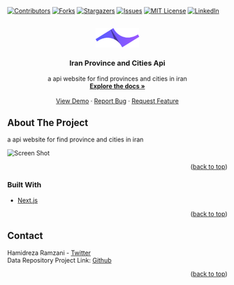<div id="top"></div>
<!--
*** Thanks for checking out the Best-README-Template. If you have a suggestion
*** that would make this better, please fork the repo and create a pull request
*** or simply open an issue with the tag "enhancement".
*** Don't forget to give the project a star!
*** Thanks again! Now go create something AMAZING! :D
-->

<!-- PROJECT SHIELDS -->
<!--
*** I'm using markdown "reference style" links for readability.
*** Reference links are enclosed in brackets [ ] instead of parentheses ( ).
*** See the bottom of this document for the declaration of the reference variables
*** for contributors-url, forks-url, etc. This is an optional, concise syntax you may use.
*** https://www.markdownguide.org/basic-syntax/#reference-style-links
-->

[![Contributors][contributors-shield]][contributors-url]
[![Forks][forks-shield]][forks-url]
[![Stargazers][stars-shield]][stars-url]
[![Issues][issues-shield]][issues-url]
[![MIT License][license-shield]][license-url]
[![LinkedIn][linkedin-shield]][linkedin-url]

<!-- PROJECT LOGO -->
<br />
<div align="center">
  <a href="https://github.com/hamidrezaramzani/iran-locations-api">
    <img src="./public/logo.png" alt="Logo" width="100" >
  </a>

<h3 align="center">Iran Province and Cities Api</h3>

  <p align="center">
    a api website for find provinces and cities in iran
    <br />
    <a href="https://github.com/hamidrezaramzani/iran-locations-api"><strong>Explore the docs »</strong></a>
    <br />
    <br />
    <a href="https://iran-locations-api.vercel.app/">View Demo</a>
    ·
    <a href="https://github.com/hamidrezaramzani/iran-locations-api/issues">Report Bug</a>
    ·
    <a href="https://github.com/hamidrezaramzani/iran-locations-api/issues">Request Feature</a>
  </p>
</div>


<!-- ABOUT THE PROJECT -->

## About The Project
a api website for find province and cities in iran

![Screen Shot](https://s6.uupload.ir/files/iran-location-api-screenshot_4i6u.png)

<p align="right">(<a href="#top">back to top</a>)</p>

### Built With

- [Next.js](https://nextjs.org/)

<p align="right">(<a href="#top">back to top</a>)</p>

## Contact

Hamidreza Ramzani - [Twitter](https://twitter.com/iamhamidreza_) <br />
Data Repository 
Project Link: [Github](https://github.com/hamidrezaramzani/iran-locations-api)

<p align="right">(<a href="#top">back to top</a>)</p>



<!-- MARKDOWN LINKS & IMAGES -->
<!-- https://www.markdownguide.org/basic-syntax/#reference-style-links -->

[contributors-shield]: https://img.shields.io/github/contributors/hamidrezaramzani/iran-locations-api.svg?style=for-the-badge
[contributors-url]: https://github.com/hamidrezaramzani/iran-locations-api/graphs/contributors
[forks-shield]: https://img.shields.io/github/forks/hamidrezaramzani/iran-locations-api.svg?style=for-the-badge
[forks-url]: https://github.com/hamidrezaramzani/iran-locations-api/network/members
[stars-shield]: https://img.shields.io/github/stars/hamidrezaramzani/iran-locations-api.svg?style=for-the-badge
[stars-url]: https://github.com/hamidrezaramzani/iran-locations-api/stargazers
[issues-shield]: https://img.shields.io/github/issues/hamidrezaramzani/iran-locations-api.svg?style=for-the-badge
[issues-url]: https://github.com/hamidrezaramzani/iran-locations-api/issues
[license-shield]: https://img.shields.io/github/license/hamidrezaramzani/iran-locations-api.svg?style=for-the-badge
[license-url]: https://github.com/hamidrezaramzani/iran-locations-api/blob/master/LICENSE.txt
[linkedin-shield]: https://img.shields.io/badge/-LinkedIn-black.svg?style=for-the-badge&logo=linkedin&colorB=555
[linkedin-url]: https://linkedin.com/in/hamidrezaramzani

